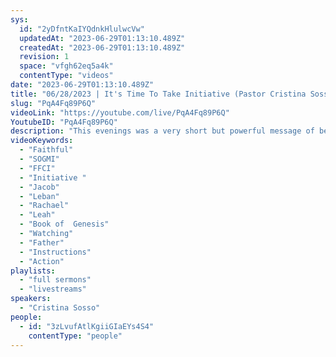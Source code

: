 ```yaml
---
sys:
  id: "2yDfntKaIYQdnkHlulwcVw"
  updatedAt: "2023-06-29T01:13:10.489Z"
  createdAt: "2023-06-29T01:13:10.489Z"
  revision: 1
  space: "vfgh62eq5a4k"
  contentType: "videos"
date: "2023-06-29T01:13:10.489Z"
title: "06/28/2023 | It's Time To Take Initiative (Pastor Cristina Sosso)"
slug: "PqA4Fq89P6Q"
videoLink: "https://youtube.com/live/PqA4Fq89P6Q"
YoutubeID: "PqA4Fq89P6Q"
description: "This evenings was a very short but powerful message of being faithful in all the instructions we have been given, taking initiative, and hardworking in all that we are given. In our jobs, our homes, in our family. Always be aware that even when we do not know it, we are being watched by our Father in heaven. Stay faithful. If you feel you are being wrong, that is not an exception to start trying to take what you believe you are owed. The prophecies we have been given will not bloom if we do not put forth action. Remember we can not even fathom all the things our Father has in store for us, our heads will explode. So let us all explode with excitement because big things are happening, blessings are coming, and victory is inevitable. This sermon was released at Freedom Fellowship Church International on June 28, 2023 by Pastor Cristina Sosso\n"
videoKeywords:
  - "Faithful"
  - "SOGMI"
  - "FFCI"
  - "Initiative "
  - "Jacob"
  - "Leban"
  - "Rachael"
  - "Leah"
  - "Book of  Genesis"
  - "Watching"
  - "Father"
  - "Instructions"
  - "Action"
playlists:
  - "full sermons"
  - "livestreams"
speakers:
  - "Cristina Sosso"
people:
  - id: "3zLvufAtlKgiiGIaEYs4S4"
    contentType: "people"
---
```

